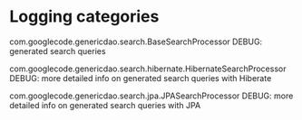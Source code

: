 # Logging categories #

com.googlecode.genericdao.search.BaseSearchProcessor DEBUG: generated search queries

com.googlecode.genericdao.search.hibernate.HibernateSearchProcessor DEBUG: more detailed info on generated search queries with Hiberate

com.googlecode.genericdao.search.jpa.JPASearchProcessor DEBUG: more detailed info on generated search queries with JPA